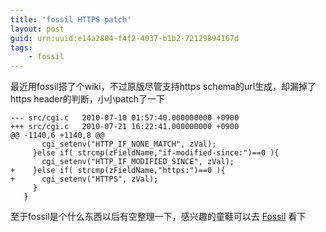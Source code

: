 ```yaml
---
title: 'fossil HTTPS patch'
layout: post
guid: urn:uuid:e14a2804-f4f2-4037-b1b2-72129894167d
tags:
    - fossil
---
```


最近用fossil搭了个wiki，不过原版尽管支持https schema的url生成，却漏掉了https header的判断，小小patch了一下

    --- src/cgi.c	2010-07-10 01:57:40.000000000 +0900
    +++ src/cgi.c	2010-07-21 16:22:41.000000000 +0900
    @@ -1140,6 +1140,8 @@
           cgi_setenv("HTTP_IF_NONE_MATCH", zVal);
         }else if( strcmp(zFieldName,"if-modified-since:")==0 ){
           cgi_setenv("HTTP_IF_MODIFIED_SINCE", zVal);
    +    }else if( strcmp(zFieldName,"https:")==0 ){
    +      cgi_setenv("HTTPS", zVal);
         }
       }


至于fossil是个什么东西以后有空整理一下，感兴趣的童鞋可以去 [Fossil](http://www.fossil-scm.org) 看下

